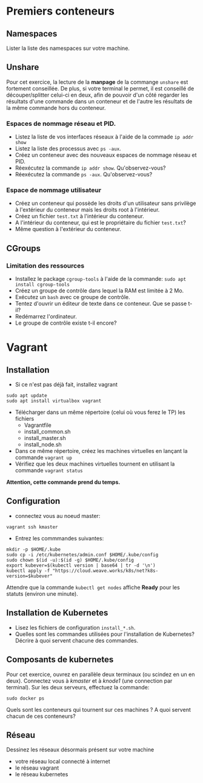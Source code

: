 # Premiers conteneurs
## Namespaces

Lister la liste des namespaces sur votre machine.

## Unshare

Pour cet exercice, la lecture de la **manpage** de la commange `unshare` est fortement conseillée. 
De plus, si votre terminal le permet, il est conseillé de découper/splitter celui-ci en deux,
afin de pouvoir d'un côté regarder les résultats d'une commande dans un conteneur et de l'autre
les résultats de la même commande hors du conteneur.

### Espaces de nommage réseau et PID.

- Listez la liste de vos interfaces réseaux à l'aide de la commade 
`ip addr show`
- Listez la liste des processus avec `ps -aux`.
- Créez un conteneur avec des nouveaux espaces de nommage réseau et PID. 
- Réexécutez la commande `ip addr show`. Qu'observez-vous?
- Réexécutez la commande `ps -aux`. Qu'observez-vous?

### Espace de nommage utilisateur 

- Créez un conteneur qui possède les droits d'un utilisateur sans privilège à l'extérieur
du conteneur mais les droits root à l'intérieur.
- Créez un fichier `test.txt` à l'intérieur du conteneur.
- A l'intérieur du conteneur, qui est le propriétaire du fichier `test.txt`?
- Même question à l'extérieur du conteneur.


## CGroups

### Limitation des ressources

- Installez le package `cgroup-tools` à l'aide de la commande:
```sudo apt install cgroup-tools ```
- Créez un groupe de contrôle dans lequel la RAM est limitée à 2 Mo.
- Exécutez un `bash` avec ce groupe de contrôle.
- Tentez d'ouvrir un éditeur de texte dans ce conteneur. Que se passe t-il?
- Redémarrez l'ordinateur.
- Le groupe de contrôle existe t-il encore?


# Vagrant

## Installation

- Si ce n'est pas déjà fait, installez vagrant

```
sudo apt update
sudo apt install virtualbox vagrant
 ```

- Télécharger dans un même répertoire (celui où vous ferez le TP) les fichiers 
  - Vagrantfile
  - install_common.sh
  - install_master.sh
  - install_node.sh
- Dans ce même répertoire, créez les machines virtuelles en lançant la commande
`vagrant up` 
- Vérifiez que les deux machines virtuelles tournent en utilisant la commande
`vagrant status`

**Attention, cette commande prend du temps.**

## Configuration

- connectez vous au noeud master:
```
vagrant ssh kmaster
 ```
- Entrez les commmandes suivantes:

```
mkdir -p $HOME/.kube
sudo cp -i /etc/kubernetes/admin.conf $HOME/.kube/config
sudo chown $(id -u):$(id -g) $HOME/.kube/config
export kubever=$(kubectl version | base64 | tr -d '\n')
kubectl apply -f "https://cloud.weave.works/k8s/net?k8s-version=$kubever"
 ```

Attendre que la commande `kubectl get nodes` affiche **Ready** pour les statuts (environ une minute).


## Installation de Kubernetes

- Lisez les fichiers de configuration `install_*.sh`.
- Quelles sont les commandes utilisées pour l'installation de Kubernetes?
Décrire à quoi servent chacune des commandes.

## Composants de kubernetes

Pour cet exercice, ouvrez en parallèle deux terminaux (ou scindez en un en deux).
Connectez vous à *kmaster* et à *knode1* (une connection par terminal).
Sur les deux serveurs, effectuez la commande:
```
sudo docker ps
 ```
Quels sont les conteneurs qui tournent sur ces machines ?
A quoi servent chacun de ces conteneurs?

## Réseau

Dessinez les réseaux désormais présent sur votre machine
- votre réseau local connecté à internet
- le réseau vagrant
- le réseau kubernetes